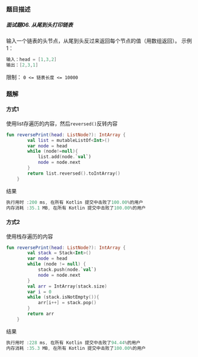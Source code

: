 ### 题目描述
##### 面试题06. 从尾到头打印链表
输入一个链表的头节点，从尾到头反过来返回每个节点的值（用数组返回）。
示例1：
```kotlin
输入：head = [1,3,2]
输出：[2,3,1]
```
限制：
`0 <= 链表长度 <= 10000`

### 题解
#### 方式1
使用list存遍历的内容，然后`reversed()`反转内容
```kotlin
fun reversePrint(head: ListNode?): IntArray {
        val list = mutableListOf<Int>()
        var node = head
        while (node!=null){
            list.add(node.`val`)
            node = node.next
        }
        return list.reversed().toIntArray()
    }
```
结果
```kotlin
执行用时 :200 ms, 在所有 Kotlin 提交中击败了100.00%的用户
内存消耗 :35.1 MB, 在所有 Kotlin 提交中击败了100.00%的用户
```
#### 方式2
使用栈存遍历的内容
```kotlin
fun reversePrint(head: ListNode?): IntArray {
        val stack = Stack<Int>()
        var node = head
        while (node != null) {
            stack.push(node.`val`)
            node = node.next
        }
        val arr = IntArray(stack.size)
        var i = 0
        while (stack.isNotEmpty()){
            arr[i++] = stack.pop()
        }
        return arr
    }
```
结果
```kotlin
执行用时 :228 ms, 在所有 Kotlin 提交中击败了94.44%的用户
内存消耗 :35.3 MB, 在所有 Kotlin 提交中击败了100.00%的用户
```